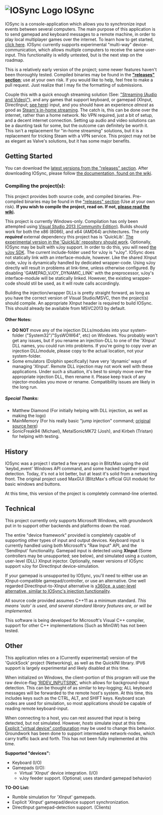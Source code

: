 # ![IOSync Logo](/IOSync/IOSync.ico) IOSync
IOSync is a console-application which allows you to synchronize input events between several computers. The main purpose of this application is to send gamepad and keyboard messages to a remote machine, in order to play local multiplayer games over the internet. To learn how to get started, [click here](https://github.com/Regal-Internet-Brothers/IOSync/wiki). IOSync currently supports experimental "multi-way" device-communication, which allows multiple computers to receive the same user-input. This functionality is wildly untested, but is the next step on the roadmap.

This is a relatively early version of the project; some newer features haven't been thoroughly tested. Compiled binaries may be found in the **["releases" section](https://github.com/Regal-Internet-Brothers/IOSync/releases)**; use at your own risk. If you would like to help, feel free to make a pull request. Just realize that I may fix the formatting of submissions.

Couple this with a quick enough streaming solution (See: ["Streaming (Audio and Video)"](https://github.com/Regal-Internet-Brothers/IOSync/wiki/Streaming-(Audio-and-Video))), and any games that support keyboard, or gamepad (XInput, DirectInput; [see here](https://github.com/Regal-Internet-Brothers/IOSync/wiki/Using-Gamepads-with-IOSync)) input, and you should have an experience *almost* as good as [Steam's in-home streaming](http://store.steampowered.com/streaming). The catch is, this can be done over the internet, rather than a home network. No VPN required, just a bit of setup, and a decent internet connection. Setting up audio and video solutions can be a daunting task for some, but the outcome can definitely be worth it. This isn't a replacement for "in-home streaming" solutions, but it is a replacement for tricking Steam with a VPN service. This project may not be as elegant as Valve's solutions, but it has some major benefits.

## Getting Started
You can download the [latest versions from the "releases" section](https://github.com/Regal-Internet-Brothers/IOSync/releases). After downloading IOSync, please follow [the documentation, found on the wiki](https://github.com/Regal-Internet-Brothers/IOSync/wiki).

### Compiling the project(s):
This project provides both source code, and compiled binaries. Pre-compiled binaries may be found in the ["releases" section](https://github.com/Regal-Internet-Brothers/IOSync/releases) (Use at your own risk). **If you wish to compile the project, read on. If not, [please read the wiki](https://github.com/Regal-Internet-Brothers/IOSync/wiki).**

This project is currently Windows-only. Compilation has only been attempted using [Visual Studio 2013 (Community Edition)](https://www.visualstudio.com/en-us/products/visual-studio-community-vs.aspx). Builds should work for both the x86 (8086), and x64 (AMD64) architectures. The only ***required*** external dependency this project has is 'QuickLib'. [The experimental version in the 'QuickLib' repository should work](https://github.com/Regal-Internet-Brothers/QuickLib). Optionally, IOSync may be built with vJoy support. In order to do this, you will need [the vJoy SDK](http://sourceforge.net/projects/vjoystick/files/Beta%202.x/SDK/). The current include-folder used for vJoy is "vJoy". IOSync does not statically link with an interface-module, however. Like the shared XInput code, vJoy is dynamically handled by dedicated wrapper-code. Using vJoy directly will result in problems at link-time, unless otherwise configured. By disabling 'GAMEPAD_VJOY_DYNAMIC_LINK' with the preprocessor, vJoy's interface-module will be statically linked. However, the existing wrapper-code should stil be used, as it will route calls accordingly.

Building the injection/wrapper DLLs is pretty straight forward, as long as you have the correct version of Visual Studio/MSVC, then the project(s) should compile. An appropriate XInput header is required to build IOSync. This should already be available from MSVC2013 by default.

#### Other Notes:
* **DO NOT** move any of the injection DLLs/modules into your system-folder ("System32"/"SysWOW64", etc) on Windows. You probably won't get any issues, but if you rename an injection-DLL to one of the 'XInput' DLL names, you could run into problems. If you're going to copy over an injection DLL/module, please copy to the actual location, not your system-folder.
* Some emulators (Dolphin specifically) have very 'dynamic' ways of managing 'XInput'. Remote DLL injection may not work well with these applications. Under such a situation, it's best to simply move over the appropriate injection DLL, then rename it. Please keep track of any injector-modules you move or rename. Compatibility issues are likely in the long run.

##### Special Thanks:
* Matthew Diamond (For initially helping with DLL injection, as well as making the logo)
* MainMemory (For his really basic "jump injection" command; [original source here](https://github.com/sonicretro/sadx-mod-loader/blob/49cbca9ffecbcdc9541ac63ed2bc88ae52bfcfbf/include/ModLoader/MemAccess.h#L148))
* SonicFreak94 (Michael), MetalSonicMK72 (Josh), and Kirbeh (Tristan) for helping with testing.

## History
IOSync was a project I started a few years ago in BlitzMax using the old 'keybd_event' Windows API command, and some hacked together input detection.
Today, it's not a lot better, but at least it's solid from a networking front.
The original project used MaxGUI (BlitzMax's official GUI module) for basic windows and buttons.

At this time, this version of the project is completely command-line oriented.

## Technical
This project currently only supports Microsoft Windows, with groundwork put in to support other backends and platforms down the road.

The entire "device framework" provided is completely capable of supporting other types of input and output devices.
Keyboard input is currently handled using both Microsoft's "Raw Input" API, and the 'SendInput' functionality. Gamepad input is detected using **XInput** (Some controllers may be unsupported; see below), and simulated using a custom, user-level (DLL) XInput injector. Optionally, newer versions of IOSync support vJoy for DirectInput device-simulation.

If your gamepad is unsupported by IOSync, you'll need to either use an XInput-compatible gamepad/controller, or use an alternative. One well regarded DirectInput-to-XInput alternative is [x360ce, a user-level alternative, similar to IOSync's injection functionality](https://github.com/x360ce/x360ce).

All source code provided assumes C++11 as a minimum standard.
*This means 'auto' is used, and several standard library features are, or will be implemented.*

This software is being developed for Microsoft's Visual C++ compiler, support for other C++ implementations (Such as MinGW) has not been tested.

## Other
This application relies on a (Currently experimental) version of the 'QuickSock' project (Networking), as well as the QuickINI library.
IPV6 support is largely experimental and likely disabled at this time.

When initialized on Windows, the client-portion of this program will use the raw device-flag ['RIDEV_INPUTSINK'](https://msdn.microsoft.com/en-us/library/windows/desktop/ms645565%28v=vs.85%29.aspx), which allows for background-input detection.
This can be thought of as similar to key-logging; ALL keyboard messages will be forwarded to the remote host's system.
At this time, this includes keys such as the CTRL, ALT, and SHIFT keys. Keyboard scan codes are used for simulation, so most applications should be capable of reading remote keyboard-input.

When connecting to a host, you can rest assured that input is being detected, but not simulated.
However, *hosts* simulate input at this time. [Explicit "virtual device" configuration](https://github.com/Regal-Internet-Brothers/IOSync/wiki/Configuring-IOSync) may be used to change this behavior. Groundwork has been done to support intermediate network-nodes, which carry traffic back and forth. This has not been fully implemented at this time.

**Supported "devices":**
* Keyboard (I/O)
* Gamepads (I/O):
  * Virtual 'XInput' device integration. (I/O)
  * vJoy feeder support. (Optional; uses standard gamepad behavior)

**TO-DO List:**
* Rumble simulation for 'XInput' gamepads.
* Explicit 'XInput' gamepad/device support synchronization.
* DirectInput gamepad-detection support. (Clients)
